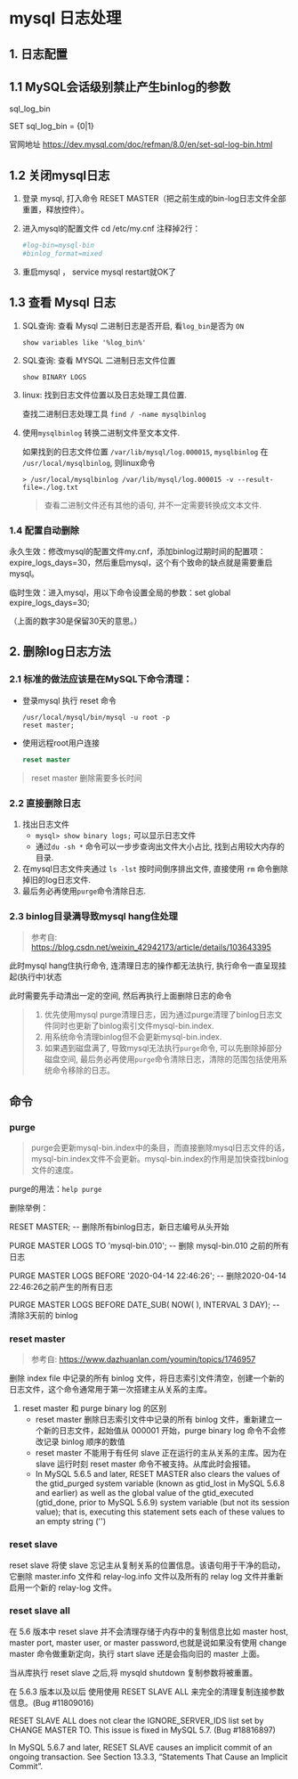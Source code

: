 # mysql 日志处理

## 1. 日志配置

## 1.1 MySQL会话级别禁止产生binlog的参数

sql_log_bin

SET sql_log_bin = {0|1}

官网地址
https://dev.mysql.com/doc/refman/8.0/en/set-sql-log-bin.html

## 1.2 关闭mysql日志

1. 登录 mysql, 打入命令 RESET MASTER（把之前生成的bin-log日志文件全部重置，释放控件）。

2. 进入mysql的配置文件 cd /etc/my.cnf  注释掉2行：

   ```conf
   #log-bin=mysql-bin
   #binlog_format=mixed
   ```

3. 重启mysql   ， service mysql restart就OK了

## 1.3 查看 Mysql 日志

1. SQL查询: 查看 Mysql 二进制日志是否开启, 看`log_bin`是否为 `ON`

   `show variables like '%log_bin%'`

2. SQL查询: 查看 MYSQL 二进制日志文件位置

   `show BINARY LOGS`

3. linux: 找到日志文件位置以及日志处理工具位置.

   查找二进制日志处理工具
   `find / -name mysqlbinlog`

4. 使用`mysqlbinlog` 转换二进制文件至文本文件.

   如果找到的日志文件位置 `/var/lib/mysql/log.000015`,  `mysqlbinlog` 在 `/usr/local/mysqlbinlog`, 则linux命令

   `> /usr/local/mysqlbinlog /var/lib/mysql/log.000015 -v --result-file=./log.txt`
   > 查看二进制文件还有其他的语句, 并不一定需要转换成文本文件.

### 1.4 配置自动删除

永久生效：修改mysql的配置文件my.cnf，添加binlog过期时间的配置项：expire_logs_days=30，然后重启mysql，这个有个致命的缺点就是需要重启mysql。

临时生效：进入mysql，用以下命令设置全局的参数：set global expire_logs_days=30;

（上面的数字30是保留30天的意思。）

## 2. 删除log日志方法

### 2.1 标准的做法应该是在MySQL下命令清理：

   - 登录mysql 执行 reset 命令

      ```shell
      /usr/local/mysql/bin/mysql -u root -p
      reset master;
      ```

   - 使用远程root用户连接

      ```sql
      reset master
      ```

   > reset master 删除需要多长时间

### 2.2 直接删除日志

1. 找出日志文件
   - `mysql> show binary logs;` 可以显示日志文件
   - 通过`du -sh *` 命令可以一步步查询出文件大小占比, 找到占用较大内存的目录.
2. 在mysql日志文件夹通过 `ls -lst` 按时间倒序排出文件, 直接使用 `rm` 命令删除掉旧的log日志文件.
3. 最后务必再使用`purge`命令清除日志.

### 2.3 binlog目录满导致mysql hang住处理

> 参考自: <https://blog.csdn.net/weixin_42942173/article/details/103643395>

此时mysql hang住执行命令, 连清理日志的操作都无法执行, 执行命令一直呈现挂起(执行中)状态

此时需要先手动清出一定的空间, 然后再执行上面删除日志的命令

> 1. 优先使用mysql purge清理日志，因为通过purge清理了binlog日志文件同时也更新了binlog索引文件mysql-bin.index.
> 2. 用系统命令清理binlog但不会更新mysql-bin.index.
> 3. 如果遇到磁盘满了, 导致mysql无法执行`purge`命令, 可以先删除掉部分磁盘空间, 最后务必再使用`purge`命令清除日志，清除的范围包括使用系统命令移除的日志。

## 命令

### purge

> purge会更新mysql-bin.index中的条目，而直接删除mysql日志文件的话，mysql-bin.index文件不会更新。mysql-bin.index的作用是加快查找binlog文件的速度。

purge的用法：`help purge`

删除举例：

RESET MASTER; -- 删除所有binlog日志，新日志编号从头开始

PURGE MASTER LOGS TO 'mysql-bin.010';  --  删除 mysql-bin.010 之前的所有日志

PURGE MASTER LOGS BEFORE '2020-04-14 22:46:26'; --  删除2020-04-14 22:46:26之前产生的所有日志

PURGE MASTER LOGS BEFORE DATE_SUB( NOW( ), INTERVAL 3 DAY); -- 清除3天前的 binlog

### reset master

> 参考自: <https://www.dazhuanlan.com/youmin/topics/1746957>

删除 index file 中记录的所有 binlog 文件，将日志索引文件清空，创建一个新的日志文件，这个命令通常用于第一次搭建主从关系的主库。

1. reset master 和 purge binary log 的区别
   - reset master 删除日志索引文件中记录的所有 binlog 文件，重新建立一个新的日志文件，起始值从 000001 开始，purge binary log 命令不会修改记录 binlog 顺序的数值
   - reset master 不能用于有任何 slave 正在运行的主从关系的主库。因为在 slave 运行时刻 reset master 命令不被支持。从库此时会报错。
   - In MySQL 5.6.5 and later, RESET MASTER also clears the values of the gtid_purged system variable (known as gtid_lost in MySQL 5.6.8 and earlier) as well as the global value of the gtid_executed (gtid_done, prior to MySQL 5.6.9) system variable (but not its session value); that is, executing this statement sets each of these values to an empty string ('')

### reset slave

reset slave 将使 slave 忘记主从复制关系的位置信息。该语句用于干净的启动，它删除 master.info 文件和 relay-log.info 文件以及所有的 relay log 文件并重新启用一个新的 relay-log 文件。

### reset slave all

在 5.6 版本中 reset slave 并不会清理存储于内存中的复制信息比如 master host, master port, master user, or master password,也就是说如果没有使用 change master 命令做重新定向，执行 start slave 还是会指向旧的 master 上面。

当从库执行 reset slave 之后,将 mysqld shutdown 复制参数将被重置。

在 5.6.3 版本以及以后 使用使用 RESET SLAVE ALL 来完全的清理复制连接参数信息。(Bug #11809016)

RESET SLAVE ALL does not clear the IGNORE_SERVER_IDS list set by CHANGE MASTER TO. This issue is fixed in MySQL 5.7. (Bug #18816897)

In MySQL 5.6.7 and later, RESET SLAVE causes an implicit commit of an ongoing transaction. See Section 13.3.3, “Statements That Cause an Implicit Commit”.
